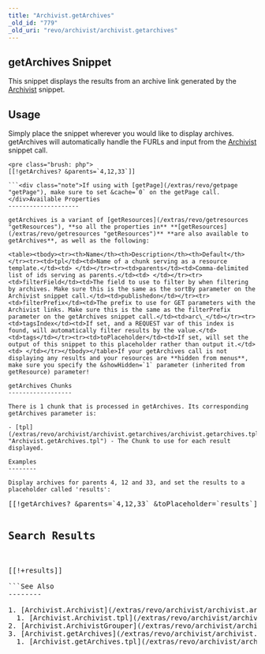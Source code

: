 ```yaml
---
title: "Archivist.getArchives"
_old_id: "779"
_old_uri: "revo/archivist/archivist.getarchives"
---
```


getArchives Snippet
-------------------

This snippet displays the results from an archive link generated by the [Archivist](/extras/revo/archivist/archivist.archivist "Archivist.Archivist") snippet.

Usage
-----

Simply place the snippet wherever you would like to display archives. getArchives will automatically handle the FURLs and input from the [Archivist](/extras/revo/archivist/archivist.archivist "Archivist.Archivist") snippet call.

```
<pre class="brush: php">
[[!getArchives? &parents=`4,12,33`]]

```<div class="note">If using with [getPage](/extras/revo/getpage "getPage"), make sure to set &cache=`0` on the getPage call.</div>Available Properties
--------------------

getArchives is a variant of [getResources](/extras/revo/getresources "getResources"), **so all the properties in** **[getResources](/extras/revo/getresources "getResources")** **are also available to getArchives**, as well as the following:

<table><tbody><tr><th>Name</th><th>Description</th><th>Default</th></tr><tr><td>tpl</td><td>Name of a chunk serving as a resource template.</td><td> </td></tr><tr><td>parents</td><td>Comma-delimited list of ids serving as parents.</td><td> </td></tr><tr><td>filterField</td><td>The field to use to filter by when filtering by archives. Make sure this is the same as the sortBy parameter on the Archivist snippet call.</td><td>publishedon</td></tr><tr><td>filterPrefix</td><td>The prefix to use for GET parameters with the Archivist links. Make sure this is the same as the filterPrefix parameter on the getArchives snippet call.</td><td>arc\_</td></tr><tr><td>tagsIndex</td><td>If set, and a REQUEST var of this index is found, will automatically filter results by the value.</td><td>tags</td></tr><tr><td>toPlaceholder</td><td>If set, will set the output of this snippet to this placeholder rather than output it.</td><td> </td></tr></tbody></table>If your getArchives call is not displaying any results and your resources are **hidden from menus**, make sure you specify the &showHidden=`1` parameter (inherited from getResource) parameter!

getArchives Chunks
------------------

There is 1 chunk that is processed in getArchives. Its corresponding getArchives parameter is:

- [tpl](/extras/revo/archivist/archivist.getarchives/archivist.getarchives.tpl "Archivist.getArchives.tpl") - The Chunk to use for each result displayed.

Examples
--------

Display archives for parents 4, 12 and 33, and set the results to a placeholder called 'results':

```
<pre class="brush: php">
[[!getArchives? &parents=`4,12,33` &toPlaceholder=`results`]]

<h2>Search Results</h2>

[[!+results]]

```See Also
--------

1. [Archivist.Archivist](/extras/revo/archivist/archivist.archivist)
  1. [Archivist.Archivist.tpl](/extras/revo/archivist/archivist.archivist/archivist.archivist.tpl)
2. [Archivist.ArchivistGrouper](/extras/revo/archivist/archivist.archivistgrouper)
3. [Archivist.getArchives](/extras/revo/archivist/archivist.getarchives)
  1. [Archivist.getArchives.tpl](/extras/revo/archivist/archivist.getarchives/archivist.getarchives.tpl)